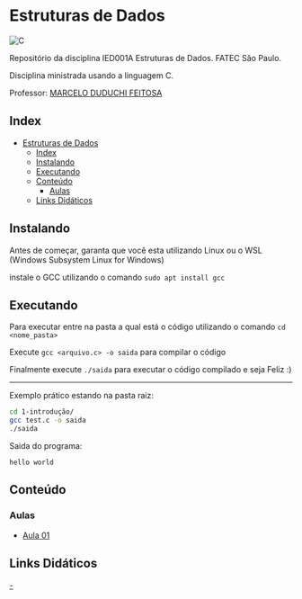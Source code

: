 # Estruturas de Dados

![C](https://img.shields.io/badge/C-00599C?style=for-the-badge&logo=c&logoColor=white)

Repositório da disciplina IED001A Estruturas de Dados. FATEC São Paulo.

Disciplina ministrada usando a linguagem C.

Professor: [MARCELO DUDUCHI FEITOSA](.)

## Index

- [Estruturas de Dados](#estruturas-de-dados)
  - [Index](#index)
  - [Instalando](#instalando)
  - [Executando](#executando)
  - [Conteúdo](#conteúdo)
    - [Aulas](#aulas)
  - [Links Didáticos](#links-didáticos)

## Instalando

Antes de começar, garanta que você esta utilizando Linux ou o WSL (Windows Subsystem Linux for Windows)

instale o GCC utilizando o comando `sudo apt install gcc`

## Executando

Para executar entre na pasta a qual está o código utilizando o comando `cd <nome_pasta>`

Execute `gcc <arquivo.c> -o saida` para compilar o código

Finalmente execute `./saida` para executar o código compilado e seja Feliz :)

---
Exemplo prático estando na pasta raiz:

```bash
cd 1-introdução/
gcc test.c -o saida
./saida
```

Saida do programa:

```text
hello world
```

## Conteúdo

### Aulas

- [Aula 01](---)

## Links Didáticos

[-](.)
